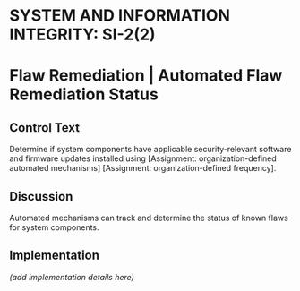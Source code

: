# SYSTEM AND INFORMATION INTEGRITY: SI-2(2)
# Flaw Remediation | Automated Flaw Remediation Status

## Control Text

Determine if system components have applicable security-relevant software and firmware updates installed using [Assignment: organization-defined automated mechanisms]
                  [Assignment: organization-defined frequency].

## Discussion

Automated mechanisms can track and determine the status of known flaws for system components.

## Implementation

_(add implementation details here)_